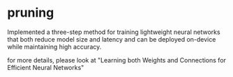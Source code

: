 # pruning

Implemented a three-step method for training lightweight neural networks that both reduce model size and latency and can be deployed on-device while maintaining high accuracy. 

for more details, please look at "Learning both Weights and Connections for Efficient Neural Networks"
